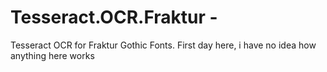 # Tesseract.OCR.Fraktur - 
Tesseract OCR for Fraktur Gothic Fonts. 
First day here, i have no idea how anything here works
